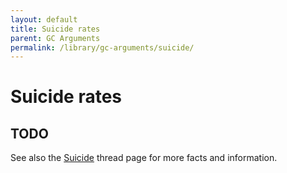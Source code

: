 ```yaml
---
layout: default
title: Suicide rates
parent: GC Arguments
permalink: /library/gc-arguments/suicide/
---
```


# Suicide rates

## TODO

See also the [Suicide](/library/whatisawomanbot/threads/suicide) thread page for more facts and information.
